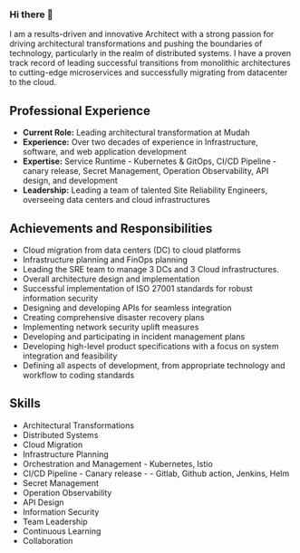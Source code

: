 ### Hi there 👋


I am a results-driven and innovative  Architect with a strong passion for driving architectural transformations and pushing the boundaries of technology, particularly in the realm of distributed systems. I have a proven track record of leading successful transitions from monolithic architectures to cutting-edge microservices and successfully migrating from datacenter  to the cloud.

## Professional Experience

- **Current Role:** Leading architectural transformation at Mudah
- **Experience:** Over two decades of experience in Infrastructure, software, and web application development
- **Expertise:**  Service Runtime - Kubernetes & GitOps, CI/CD Pipeline - canary release, Secret Management, Operation Observability, API design, and development
- **Leadership:** Leading a team of talented Site Reliability Engineers, overseeing data centers and cloud infrastructures

## Achievements and Responsibilities

- Cloud migration from data centers (DC) to cloud platforms
- Infrastructure planning and FinOps planning
- Leading the SRE team to manage 3 DCs and 3 Cloud infrastructures.
- Overall architecture design and implementation
- Successful implementation of ISO 27001 standards for robust information security
- Designing and developing APIs for seamless integration
- Creating comprehensive disaster recovery plans
- Implementing network security uplift measures
- Developing and participating in incident management plans
- Developing high-level product specifications with a focus on system integration and feasibility
- Defining all aspects of development, from appropriate technology and workflow to coding standards

## Skills

- Architectural Transformations
- Distributed Systems
- Cloud Migration
- Infrastructure Planning
- Orchestration and Management - Kubernetes, Istio
- CI/CD Pipeline - Canary release - - Gitlab, Github action, Jenkins, Helm 
- Secret Management
- Operation Observability 
- API Design
- Information Security
- Team Leadership
- Continuous Learning
- Collaboration

